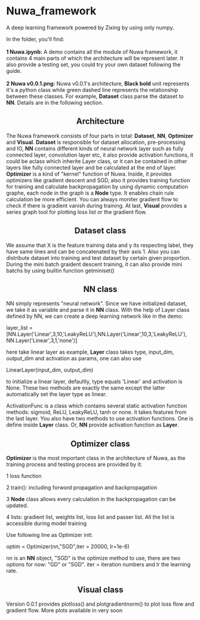 # Nuwa_framework
A deep learning framework powered by Zixing by using only numpy. 

In the folder, you'll find:
<br>
<br>
  **1 Nuwa.ipynb:** A demo contains all the module of Nuwa framework, it contains 4 main parts of which the architecture will be represent later. It also provide a testing set, 
  you could try your own dataset following the guide.
<br>  
  **2 Nuwa v0.0.1.png:** Nuwa v0.0.1's architecture, **Black bold** unit represents it's a python class while green dashed line represents the relationship between these classes. For       example, **Dataset** class parse the dataset to **NN**. Details are in the following section.

## <div align="center">Architecture</div>
The Nuwa framework consists of four parts in total: **Dataset**, **NN**, **Optimizer** and **Visual**. **Dataset** is responsible for dataset allocation, pre-processing and IO, **NN** contains different kinds of neural network layer such as fully connected layer, convolution layer etc, it also provide activation functions, it could be aclass which inherite Layer class, or it can be contained in other layers like fully connected layer and be calculated at the end of layer. **Optimizer** is a kind of "kernel" function of Nuwa. Inside, it provides optimizers like gradient descent and SGD, also it provides training function for training and calculate backpropagation by using dynamic computation graphe, each node in the graph is a **Node** type. It enables chain rule calculation be more efficient. You can always moniter gradient flow to check if there is gradient vanish during training. At last, **Visual** provides a series graph tool for plotting loss list or the gradient flow.

## <div align="center">Dataset class</div>
We assume that X is the feature training data and y its respecting label, they have same lines and can be concatenated by their axis 1. Also you can distribute dataset into training and test dataset by certain given proportion. During the mini batch graident descent training, it can also provide mini batchs by using builtin function getminiset()

## <div align="center">NN class</div>
NN simply represents "neural network". Since we have initialized dataset, we take it as variable and parse it in **NN** class. With the help of Layer class defined by NN, we can create a deep learning network like in the demo:

layer_list = [NN.Layer('Linear',3,10,'LeakyReLU'),NN.Layer('Linear',10,3,'LeakyReLU'), NN.Layer('Linear',3,1,'none')]

here take linear layer as example, **Layer** class takes type, input_dim, output_dim and activation as params, one can also use 

LinearLayer(input_dim, output_dim) 

to initialize a linear layer, defaultly, type equals 'Linear' and activation is None.
These two methods are exactly the same except the latter automatically set the layer type as linear.

ActivationFunc is a class which contains several static activation function methods: sigmoid, ReLU, LeakyReLU, tanh or none. it takes features from the last layer. You also have two methods to use activation functions. One is define inside **Layer** class. Or, **NN** provide activation function as **Layer**.

## <div align="center">Optimizer class</div>
**Optimizer** is the most important class in the architecture of Nuwa, as the training process and testing process are provided by it:

1 loss function

2 train(): including forword propagation and backpropagation

3 **Node** class allows every calculation in the backpropagation can be updated. 

4 lists: gradient list, weights list, loss list and passer list. All the list is accessible during model training

Use following line as Optimizer init:

optim = Optimizer(nn,"SGD",iter = 20000, lr=1e-6)

nn is an **NN** object, "SGD" is the optimize method to use, there are two options for now: "GD" or "SGD". iter = iteration numbers and lr the learning rate.
## <div align="center">Visual class</div>
Version 0.0.1 provides plotloss() and plotgradientnorm() to plot loss flow and gradient flow. More plots available in very soon
